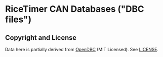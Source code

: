 # RiceTimer CAN Databases ("DBC files")


## Copyright and License

Data here is partially derived from [OpenDBC](https://github.com/commaai/opendbc) (MIT Licensed). See [LICENSE](./LICENSE).
